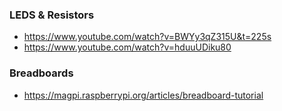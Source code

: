 ### LEDS & Resistors

* https://www.youtube.com/watch?v=BWYy3qZ315U&t=225s
* https://www.youtube.com/watch?v=hduuUDiku80

### Breadboards

* https://magpi.raspberrypi.org/articles/breadboard-tutorial